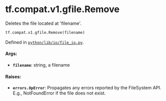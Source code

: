 <div itemscope itemtype="http://developers.google.com/ReferenceObject">
<meta itemprop="name" content="tf.compat.v1.gfile.Remove" />
<meta itemprop="path" content="Stable" />
</div>

# tf.compat.v1.gfile.Remove

Deletes the file located at 'filename'.

``` python
tf.compat.v1.gfile.Remove(filename)
```



Defined in [`python/lib/io/file_io.py`](/code/stable/tensorflow/python/lib/io/file_io.py).

<!-- Placeholder for "Used in" -->


#### Args:


* <b>`filename`</b>: string, a filename


#### Raises:


* <b>`errors.OpError`</b>: Propagates any errors reported by the FileSystem API.  E.g.,
NotFoundError if the file does not exist.